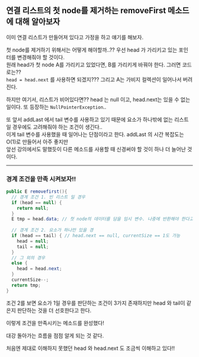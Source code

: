 ## 연결 리스트의 첫 node를 제거하는 removeFirst 메소드에 대해 알아보자

이미 연결 리스트가 만들어져 있다고 가정을 하고 얘기를 해보자.

첫 node를 제거하기 위해서는 어떻게 해야할까..?? 우선 head 가 가리키고 있는 포인터를 변경해줘야 할 것이다.
<br>원래 head가 첫 node A를 가리키고 있었다면, B를 가리키게 바꿔야 한다. 그러면 코드로는??
<br>`head = head.next` 를 사용하면 되겠지??? 그리고 A는 가비지 컬렉션이 일어나서 버려진다.

하지만 여기서, 리스트가 비어있다면?? head 는 null 이고, head.next는 있을 수 없는 일이다. 또 등장하는 `NullPointerException`..

또 앞서 addLast 에서 tail 변수를 사용하고 있기 때문에 요소가 하나밖에 없는 리스트 일 경우에도 고려해줘야 하는 조건이 생긴다..
<br>이게 tail 변수를 사용했을 때 일어나는 단점이라고 한다. addLast 의 시간 복잡도는 O(1)로 만들어서 아주 좋지만
<br>앞선 강의에서도 말했듯이 다른 메소드를 사용할 때 신경써야 할 것이 하나 더 늘어난 것이다.

---

### 경계 조건을 만족 시켜보자!!

```java
public E removefirst(){
  // 경계 조건 1. 빈 리스트 일 경우
  if (head == null) {
    return null;
  }
  E tmp = head.data; // 첫 node의 데이터를 담을 임시 변수. 나중에 반환해야 한다고 한다. 메소드를 잘 보면 E 를 반환하게 되어있다.
  
  // 경계 조건 2. 요소가 하나만 있을 경
  if (head == tail) { // head.next == null, currentSize == 1도 가능
    head = null;
    tail = null;
  }
  // 그 외의 경우
  else {
    head = head.next;
  }
  currentSize--;
  return tmp;
}
```

조건 2를 보면 요소가 1일 경우를 판단하는 조건이 3가지 존재하지만 head 와 tail이 같은지 판단하는 것을 더 선호한다고 한다.

이렇게 조건을 만족시키는 메소드를 완성했다! 

대강 돌아가는 흐름을 점점 알게 되는 것 같다.

처음엔 제대로 이해하지 못했던 head 와 head.next 도 조금씩 이해하고 있다!! 
